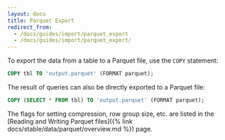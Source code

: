 ```yaml
---
layout: docu
title: Parquet Export
redirect_from:
  - /docs/guides/import/parquet_export
  - /docs/guides/import/parquet_export/
---
```


To export the data from a table to a Parquet file, use the `COPY` statement:

```sql
COPY tbl TO 'output.parquet' (FORMAT parquet);
```

The result of queries can also be directly exported to a Parquet file:

```sql
COPY (SELECT * FROM tbl) TO 'output.parquet' (FORMAT parquet);
```

The flags for setting compression, row group size, etc. are listed in the [Reading and Writing Parquet files]({% link docs/stable/data/parquet/overview.md %}) page.
